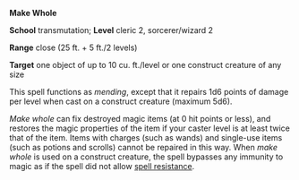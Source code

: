  **Make Whole**

**School** transmutation; **Level** cleric 2, sorcerer/wizard 2

**Range** close (25 ft. + 5 ft./2 levels)

**Target** one object of up to 10 cu. ft./level or one construct creature of any size

This spell functions as _mending_, except that it repairs 1d6 points of damage per level when cast on a construct creature (maximum 5d6).

_Make whole_ can fix destroyed magic items (at 0 hit points or less), and restores the magic properties of the item if your caster level is at least twice that of the item. Items with charges (such as wands) and single-use items (such as potions and scrolls) cannot be repaired in this way. When _make whole_ is used on a construct creature, the spell bypasses any immunity to magic as if the spell did not allow [spell resistance](../glossary.html#_spell-resistance).

